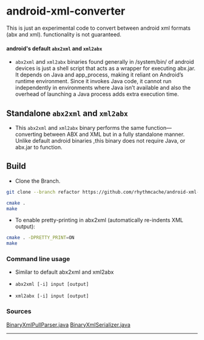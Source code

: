 # android-xml-converter
This is just an experimental code to convert between android xml formats (abx and xml). functionality is not guaranteed.

#### android's default `abx2xml` and `xml2abx`

- `abx2xml` and `xml2abx` binaries found generally in /system/bin/ of android devices is just a shell script that acts as a wrapper for executing abx.jar. It depends on Java and app_process, making it reliant on Android’s runtime environment. Since it invokes Java code, it cannot run independently in environments where Java isn’t available and also the overhead of launching a Java process adds extra execution time.

## Standalone `abx2xml` and `xml2abx`
- This  `abx2xml` and `xml2abx` binary performs the same function—converting between ABX and XML but in a fully standalone manner. Unlike default android binaries ,this binary does not require Java, or abx.jar to function.  

## Build
 
 - Clone the Branch.
```bash
git clone --branch refactor https://github.com/rhythmcache/android-xml-converter
```

```bash
cmake .
make
```
- To enable pretty-printing in abx2xml (automatically re-indents XML output):
```bash
cmake . -DPRETTY_PRINT=ON
make
```



### Command line usage

- Similar to default abx2xml and xml2abx

- `abx2xml [-i] input [output]`

- `xml2abx [-i] input [output]`


### Sources
[BinaryXmlPullParser.java](https://cs.android.com/android/platform/superproject/main/+/main:/frameworks/libs/modules-utils/java/com/android/modules/utils/BinaryXmlPullParser.java)
[BinaryXmlSerializer.java](https://cs.android.com/android/platform/superproject/main/+/main:/frameworks/libs/modules-utils/java/com/android/modules/utils/BinaryXmlSerializer.java)

---

